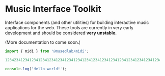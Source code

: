 <!---
title: Music Interface Toolkit
permalink: index.html
--->

# Music Interface Toolkit

Interface components (and other utilities) for building interactive music
applications for the web. These tools are currently in very early development
and should be considered **very unstable**.

(More documentation to come soon.)

```javascript
import { midi } from '@musedlab/midi';

123423412341234123412341234123412341234123412341234123412341234123412341234123;

console.log('Hello world!');
```
